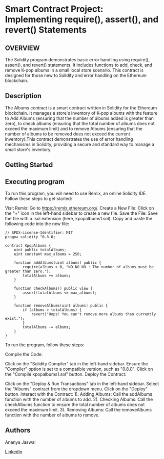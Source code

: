 
#  Smart Contract Project: Implementing require(), assert(), and revert() Statements
## OVERVIEW


The Solidity program demonstrates basic error handling using require(), assert(), and revert() statements. It includes functions to add, check, and remove K-pop albums in a small local store scenario. This contract is designed for those new to Solidity and error handling on the Ethereum blockchain.

## Description
The Albums contract is a smart contract written in Solidity for the Ethereum blockchain. It manages a store's inventory of K-pop albums with the feature  to
Add Albums (ensuring that the number of albums added is greater than zero),
to check albums (ensuring that the total number of albums does not exceed the maximum limit) and to remove Albums (ensuring that the number of albums to be removed does not exceed the current inventory).This contract demonstrates the use of error handling mechanisms in Solidity, providing a secure and standard way to manage a small store's inventory.

## Getting Started
## Executing program
To run this program, you will need to use Remix, an online Solidity IDE. Follow these steps to get started:

Visit Remix: Go to https://remix.ethereum.org/. Create a New File: Click on the "+" icon in the left-hand sidebar to create a new file. Save the File: Save the file with a .sol extension (here, kpopalbums1.sol). Copy and paste the following code into the new file:

```solidity
// SPDX-License-Identifier: MIT
pragma solidity ^0.8.0;

contract KpopAlbums {
    uint public totalAlbums;
    uint constant max_albums = 250; 
  
    function addAlbums(uint albums) public {
        require(albums > 0, "NO NO NO ! The number of albums must be greater than zero.");
        totalAlbums += albums;
    }
  
    function checkAlbums() public view {
        assert(totalAlbums <= max_albums);
    }

    function removeAlbums(uint albums) public {
        if (albums > totalAlbums) {
            revert("Oops! You can't remove more albums than currently exist.");
        }
        totalAlbums -= albums;
    }
}

```

To run the program, follow these steps:

Compile the Code:

Click on the "Solidity Compiler" tab in the left-hand sidebar. Ensure the "Compiler" option is set to a compatible version, such as "0.8.0". Click on the "Compile kpopalbums1.sol" button. Deploy the Contract:

Click on the "Deploy & Run Transactions" tab in the left-hand sidebar. Select the "Albums" contract from the dropdown menu. Click on the "Deploy" button. Interact with the Contract:
1). Adding Albums: Call the addAlbums function with the number of albums to add.
2). Checking Albums: Call the checkAlbums function to ensure the total number of albums does not exceed the maximum limit.
3). Removing Albums: Call the removeAlbums function with the number of albums to remove.

 ## Authors
Ananya Jaswal

[LinkedIn](www.linkedin.com/in/ananya-jaswal-8545b1275)







